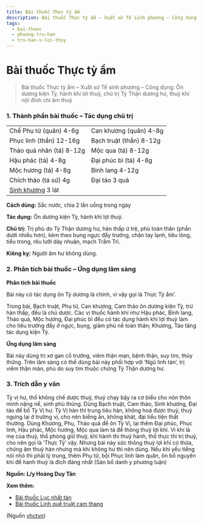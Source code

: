 ```yaml
---
title: Bài thuốc Thực tỳ ẩm
description: Bài thuốc Thực tỳ ẩm – Xuất xứ Tế sinh phương – Công dụng- Ôn dương kiện Tỳ, hành khí lợi thuỷ, chủ trị Tỳ Thận dương hư, thuỷ khí nội đình chi âm thuỷ
tags:
  - bai-thuoc
  - phuong-tru-han
  - tru-han-v-loi-thuy
---
```


# Bài thuốc Thực tỳ ẩm 

> Bài thuốc Thực tỳ ẩm – Xuất xứ Tế sinh phương – Công dụng: Ôn dương kiện Tỳ, hành khí lợi thuỷ, chủ trị Tỳ Thận dương hư, thuỷ khí nội đình chi âm thuỷ

### 1. Thành phần bài thuốc – Tác dụng chủ trị

|  |  |
| --- | --- |
| Chế Phụ tử (quân) 4-6g | Can khương (quân) 4-8g |
| Phục linh (thần) 12-16g | Bạch truật (thần) 8-12g |
| Thảo quả nhân (tá) 8-12g | Mộc qua (tá) 8-12g |
| Hậu phác (tá) 4-8g | Đại phúc bì (tá) 4-8g |
| Mộc hương (tá) 4-8g | Binh lang 4-12g |
| Chích thảo (tá sứ) 4g | Đại táo 3 quả |
| [Sinh khương](/yhctvn/vi-thuoc-sinh-khuong/) 3 lát |  |

**Cách dùng:** Sắc nước, chia 2 lần uống trong ngày

**Tác dụng:** Ôn dương kiện Tỳ, hành khí lợi thuỷ. 

**Chủ trị:** Trị phù do Tỳ Thận dương hư, hàn thấp ứ trệ, phù toàn thân (phần dưới nhiều hơn), kèm theo bụng ngực đầy trướng, chân tay lạnh, tiêu lỏng, tiểu trong, rêu lưỡi dày nhuận, mạch Trầm Trì.

**Kiêng kỵ:** Người âm hư không dùng.

### 2. Phân tích bài thuốc – Ứng dụng lâm sàng

**Phân tích bài thuốc**

Bài này có tác dụng ôn Tỳ dương là chính, vì vậy gọi là Thực Tỳ ẩm’.

Trong bài, Bạch truật, Phụ tử, Can khương, Cam thảo ôn dương kiện Tỳ, trừ hàn thấp, đều là chủ dược. Các vị thuốc hành khí như Hậu phác, Binh lang, Thảo quả, Mộc hương, Đại phúc bì đều có tác dụng hành khí lợi thuỷ làm cho tiêu trướng đầy ở ngực, bụng, giảm phù nề toàn thân; Khương, Táo tăng tác dụng kiện Tỳ.

**Ứng dụng lâm sàng** 

Bài này dùng trị xơ gan cổ trướng, viêm thận mạn, bệnh thận, suy tim, thủy thững. Trên lâm sàng có thể dùng bài này phối hợp với ‘Ngũ linh tán’, trị viêm thận mãn, phù do suy tim thuộc chứng Tỳ Thận dương hư.

### 3. Trích dẫn y văn

Tỳ vị hư, thổ không chế dược thuỷ, thuỷ chạy bậy ra cơ biểu cho nôn thôn minh nặng nể, sinh phù thũng. Dùng Bạch truật, Cam thảo, Sinh khương, Đại táo để bổ Tỳ Vị hư. Tỳ Vị hàn thì trung tiêu hàn, không hoá được thuỷ, thuỷ ngưng lại ở trường vị, cho nên biếng ăn, không khát, đại tiểu tiện thất thường. Dùng Khương, Phụ, Thảo quả để ôn Tỳ Vị, lại thêm Đại phúc, Phục linh, Hậu phác, Mộc hương, Mộc qua làm tá để thông thuỷ lợi khí. Vì khí là mẹ của thuỷ, thổ phòng giữ thuỷ, khí hành thì thuỷ hành, thổ thực thì trị thuỷ, cho nên gọi là ‘Thực Tỳ’ vậy. Nhưng bài này sức thông thuỷ lợi khí có thừa, chứng âm thuỷ hàn nhưng mà khí không hư thì nên dùng. Nếu khi yếu tiếng nói nhỏ thì phải lý trung, thêm Phụ tử, bội Phục linh làm quân, ôn bổ nguyên khí để hành thuỷ là đích đáng nhất (Sán bổ danh y phương luận)

**Nguồn: L/y Hoàng Duy Tân**

**Xem thêm:**

* [Bài thuốc Lục nhất tán](/yhctvn/bai-thuoc-luc-nhat-tan/)
* [Bài thuốc Linh quế truật cam thang](/yhctvn/bai-thuoc-linh-que-truat-cam-thang/)

(Nguồn <a href="https://yhctvn.com/bai-thuoc-thuc-ty-am/" target="_blank">yhctvn</a>)
